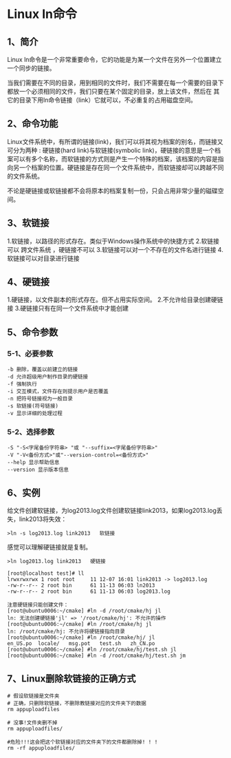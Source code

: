 # Linux ln命令

## 1、简介
Linux ln命令是一个非常重要命令，它的功能是为某一个文件在另外一个位置建立一个同步的链接。

当我们需要在不同的目录，用到相同的文件时，我们不需要在每一个需要的目录下都放一个必须相同的文件，我们只要在某个固定的目录，放上该文件，然后在 其它的目录下用ln命令链接（link）它就可以，不必重复的占用磁盘空间。

## 2、命令功能 
Linux文件系统中，有所谓的链接(link)，我们可以将其视为档案的别名，而链接又可分为两种 : 硬链接(hard link)与软链接(symbolic link)，硬链接的意思是一个档案可以有多个名称，而软链接的方式则是产生一个特殊的档案，该档案的内容是指向另一个档案的位置。硬链接是存在同一个文件系统中，而软链接却可以跨越不同的文件系统。

不论是硬链接或软链接都不会将原本的档案复制一份，只会占用非常少量的磁碟空间。

## 3、软链接
1.软链接，以路径的形式存在。类似于Windows操作系统中的快捷方式
2.软链接可以 跨文件系统 ，硬链接不可以
3.软链接可以对一个不存在的文件名进行链接
4.软链接可以对目录进行链接

## 4、硬链接
1.硬链接，以文件副本的形式存在。但不占用实际空间。
2.不允许给目录创建硬链接
3.硬链接只有在同一个文件系统中才能创建

## 5、命令参数

### 5-1、必要参数
```
-b 删除，覆盖以前建立的链接
-d 允许超级用户制作目录的硬链接
-f 强制执行
-i 交互模式，文件存在则提示用户是否覆盖
-n 把符号链接视为一般目录
-s 软链接(符号链接)
-v 显示详细的处理过程
```

### 5-2、选择参数
```
-S "-S<字尾备份字符串> "或 "--suffix=<字尾备份字符串>"
-V "-V<备份方式>"或"--version-control=<备份方式>"
--help 显示帮助信息
--version 显示版本信息
```

## 6、实例
给文件创建软链接，为log2013.log文件创建软链接link2013，如果log2013.log丢失，link2013将失效：
```
>ln -s log2013.log link2013   软链接
```

感觉可以理解硬链接就是复制。
```
>ln log2013.log link2013   硬链接
```

```
[root@localhost test]# ll
lrwxrwxrwx 1 root root     11 12-07 16:01 link2013 -> log2013.log
-rw-r--r-- 2 root bin      61 11-13 06:03 ln2013
-rw-r--r-- 2 root bin      61 11-13 06:03 log2013.log

注意硬链接只能创建文件：
[root@ubuntu0006:~/cmake] #ln -d /root/cmake/hj jl
ln: 无法创建硬链接'jl' => '/root/cmake/hj': 不允许的操作
[root@ubuntu0006:~/cmake] #ln /root/cmake/hj jl
ln: /root/cmake/hj: 不允许将硬链接指向目录
[root@ubuntu0006:~/cmake] #ln /root/cmake/hj/ jl
en_US.po  locale/   msg.pot   test.sh   zh_CN.po
[root@ubuntu0006:~/cmake] #ln /root/cmake/hj/test.sh jl
[root@ubuntu0006:~/cmake] #ln -d /root/cmake/hj/test.sh jm
```

## 7、Linux删除软链接的正确方式
```
# 假设软链接是文件夹
# 正确，只删除软链接，不删除教链接对应的文件夹下的数据
rm appuploadfiles

# 没事!文件夹删不掉
rm appuploadfiles/

#危险!!!这会把这个软链接对应的文件夹下的文件都删除掉! ! !
rm -rf appuploadfiles/
```







